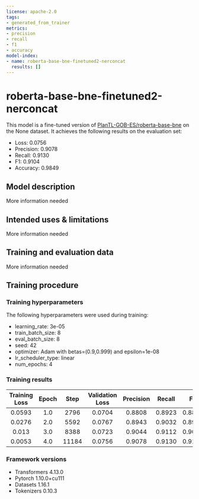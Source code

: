 ```yaml
---
license: apache-2.0
tags:
- generated_from_trainer
metrics:
- precision
- recall
- f1
- accuracy
model-index:
- name: roberta-base-bne-finetuned2-nerconcat
  results: []
---
```


<!-- This model card has been generated automatically according to the information the Trainer had access to. You
should probably proofread and complete it, then remove this comment. -->

# roberta-base-bne-finetuned2-nerconcat

This model is a fine-tuned version of [PlanTL-GOB-ES/roberta-base-bne](https://huggingface.co/PlanTL-GOB-ES/roberta-base-bne) on the None dataset.
It achieves the following results on the evaluation set:
- Loss: 0.0756
- Precision: 0.9078
- Recall: 0.9130
- F1: 0.9104
- Accuracy: 0.9849

## Model description

More information needed

## Intended uses & limitations

More information needed

## Training and evaluation data

More information needed

## Training procedure

### Training hyperparameters

The following hyperparameters were used during training:
- learning_rate: 3e-05
- train_batch_size: 8
- eval_batch_size: 8
- seed: 42
- optimizer: Adam with betas=(0.9,0.999) and epsilon=1e-08
- lr_scheduler_type: linear
- num_epochs: 4

### Training results

| Training Loss | Epoch | Step  | Validation Loss | Precision | Recall | F1     | Accuracy |
|:-------------:|:-----:|:-----:|:---------------:|:---------:|:------:|:------:|:--------:|
| 0.0593        | 1.0   | 2796  | 0.0704          | 0.8808    | 0.8923 | 0.8865 | 0.9813   |
| 0.0276        | 2.0   | 5592  | 0.0767          | 0.8943    | 0.9032 | 0.8987 | 0.9829   |
| 0.013         | 3.0   | 8388  | 0.0723          | 0.9044    | 0.9112 | 0.9078 | 0.9845   |
| 0.0053        | 4.0   | 11184 | 0.0756          | 0.9078    | 0.9130 | 0.9104 | 0.9849   |


### Framework versions

- Transformers 4.13.0
- Pytorch 1.10.0+cu111
- Datasets 1.16.1
- Tokenizers 0.10.3
